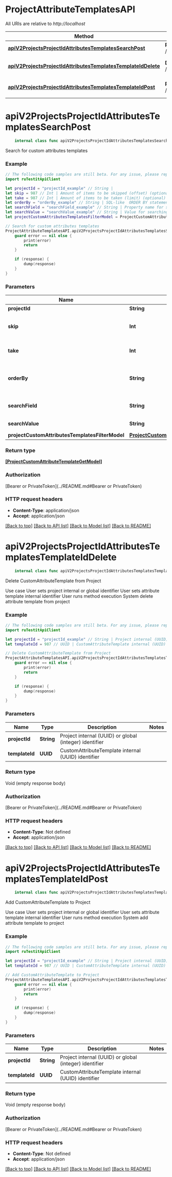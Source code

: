 # ProjectAttributeTemplatesAPI

All URIs are relative to *http://localhost*

Method | HTTP request | Description
------------- | ------------- | -------------
[**apiV2ProjectsProjectIdAttributesTemplatesSearchPost**](ProjectAttributeTemplatesAPI.md#apiv2projectsprojectidattributestemplatessearchpost) | **POST** /api/v2/projects/{projectId}/attributes/templates/search | Search for custom attributes templates
[**apiV2ProjectsProjectIdAttributesTemplatesTemplateIdDelete**](ProjectAttributeTemplatesAPI.md#apiv2projectsprojectidattributestemplatestemplateiddelete) | **DELETE** /api/v2/projects/{projectId}/attributes/templates/{templateId} | Delete CustomAttributeTemplate from Project
[**apiV2ProjectsProjectIdAttributesTemplatesTemplateIdPost**](ProjectAttributeTemplatesAPI.md#apiv2projectsprojectidattributestemplatestemplateidpost) | **POST** /api/v2/projects/{projectId}/attributes/templates/{templateId} | Add CustomAttributeTemplate to Project


# **apiV2ProjectsProjectIdAttributesTemplatesSearchPost**
```swift
    internal class func apiV2ProjectsProjectIdAttributesTemplatesSearchPost(projectId: String, skip: Int? = nil, take: Int? = nil, orderBy: String? = nil, searchField: String? = nil, searchValue: String? = nil, projectCustomAttributesTemplatesFilterModel: ProjectCustomAttributesTemplatesFilterModel? = nil, completion: @escaping (_ data: [ProjectCustomAttributeTemplateGetModel]?, _ error: Error?) -> Void)
```

Search for custom attributes templates

### Example
```swift
// The following code samples are still beta. For any issue, please report via http://github.com/OpenAPITools/openapi-generator/issues/new
import ruTestitApiClient

let projectId = "projectId_example" // String | 
let skip = 987 // Int | Amount of items to be skipped (offset) (optional)
let take = 987 // Int | Amount of items to be taken (limit) (optional)
let orderBy = "orderBy_example" // String | SQL-like  ORDER BY statement (column1 ASC|DESC , column2 ASC|DESC) (optional)
let searchField = "searchField_example" // String | Property name for searching (optional)
let searchValue = "searchValue_example" // String | Value for searching (optional)
let projectCustomAttributesTemplatesFilterModel = ProjectCustomAttributesTemplatesFilterModel(name: "name_example", customAttributeTypes: [CustomAttributeTypesEnum()]) // ProjectCustomAttributesTemplatesFilterModel |  (optional)

// Search for custom attributes templates
ProjectAttributeTemplatesAPI.apiV2ProjectsProjectIdAttributesTemplatesSearchPost(projectId: projectId, skip: skip, take: take, orderBy: orderBy, searchField: searchField, searchValue: searchValue, projectCustomAttributesTemplatesFilterModel: projectCustomAttributesTemplatesFilterModel) { (response, error) in
    guard error == nil else {
        print(error)
        return
    }

    if (response) {
        dump(response)
    }
}
```

### Parameters

Name | Type | Description  | Notes
------------- | ------------- | ------------- | -------------
 **projectId** | **String** |  | 
 **skip** | **Int** | Amount of items to be skipped (offset) | [optional] 
 **take** | **Int** | Amount of items to be taken (limit) | [optional] 
 **orderBy** | **String** | SQL-like  ORDER BY statement (column1 ASC|DESC , column2 ASC|DESC) | [optional] 
 **searchField** | **String** | Property name for searching | [optional] 
 **searchValue** | **String** | Value for searching | [optional] 
 **projectCustomAttributesTemplatesFilterModel** | [**ProjectCustomAttributesTemplatesFilterModel**](ProjectCustomAttributesTemplatesFilterModel.md) |  | [optional] 

### Return type

[**[ProjectCustomAttributeTemplateGetModel]**](ProjectCustomAttributeTemplateGetModel.md)

### Authorization

[Bearer or PrivateToken](../README.md#Bearer or PrivateToken)

### HTTP request headers

 - **Content-Type**: application/json
 - **Accept**: application/json

[[Back to top]](#) [[Back to API list]](../README.md#documentation-for-api-endpoints) [[Back to Model list]](../README.md#documentation-for-models) [[Back to README]](../README.md)

# **apiV2ProjectsProjectIdAttributesTemplatesTemplateIdDelete**
```swift
    internal class func apiV2ProjectsProjectIdAttributesTemplatesTemplateIdDelete(projectId: String, templateId: UUID, completion: @escaping (_ data: Void?, _ error: Error?) -> Void)
```

Delete CustomAttributeTemplate from Project

 Use case   User sets project internal or global identifier    User sets attribute template internal identifier    User runs method execution   System delete attribute template from project

### Example
```swift
// The following code samples are still beta. For any issue, please report via http://github.com/OpenAPITools/openapi-generator/issues/new
import ruTestitApiClient

let projectId = "projectId_example" // String | Project internal (UUID) or global (integer) identifier
let templateId = 987 // UUID | CustomAttributeTemplate internal (UUID) identifier

// Delete CustomAttributeTemplate from Project
ProjectAttributeTemplatesAPI.apiV2ProjectsProjectIdAttributesTemplatesTemplateIdDelete(projectId: projectId, templateId: templateId) { (response, error) in
    guard error == nil else {
        print(error)
        return
    }

    if (response) {
        dump(response)
    }
}
```

### Parameters

Name | Type | Description  | Notes
------------- | ------------- | ------------- | -------------
 **projectId** | **String** | Project internal (UUID) or global (integer) identifier | 
 **templateId** | **UUID** | CustomAttributeTemplate internal (UUID) identifier | 

### Return type

Void (empty response body)

### Authorization

[Bearer or PrivateToken](../README.md#Bearer or PrivateToken)

### HTTP request headers

 - **Content-Type**: Not defined
 - **Accept**: application/json

[[Back to top]](#) [[Back to API list]](../README.md#documentation-for-api-endpoints) [[Back to Model list]](../README.md#documentation-for-models) [[Back to README]](../README.md)

# **apiV2ProjectsProjectIdAttributesTemplatesTemplateIdPost**
```swift
    internal class func apiV2ProjectsProjectIdAttributesTemplatesTemplateIdPost(projectId: String, templateId: UUID, completion: @escaping (_ data: Void?, _ error: Error?) -> Void)
```

Add CustomAttributeTemplate to Project

 Use case   User sets project internal or global identifier    User sets attribute template internal identifier    User runs method execution   System add attribute template to project

### Example
```swift
// The following code samples are still beta. For any issue, please report via http://github.com/OpenAPITools/openapi-generator/issues/new
import ruTestitApiClient

let projectId = "projectId_example" // String | Project internal (UUID) or global (integer) identifier
let templateId = 987 // UUID | CustomAttributeTemplate internal (UUID) identifier

// Add CustomAttributeTemplate to Project
ProjectAttributeTemplatesAPI.apiV2ProjectsProjectIdAttributesTemplatesTemplateIdPost(projectId: projectId, templateId: templateId) { (response, error) in
    guard error == nil else {
        print(error)
        return
    }

    if (response) {
        dump(response)
    }
}
```

### Parameters

Name | Type | Description  | Notes
------------- | ------------- | ------------- | -------------
 **projectId** | **String** | Project internal (UUID) or global (integer) identifier | 
 **templateId** | **UUID** | CustomAttributeTemplate internal (UUID) identifier | 

### Return type

Void (empty response body)

### Authorization

[Bearer or PrivateToken](../README.md#Bearer or PrivateToken)

### HTTP request headers

 - **Content-Type**: Not defined
 - **Accept**: application/json

[[Back to top]](#) [[Back to API list]](../README.md#documentation-for-api-endpoints) [[Back to Model list]](../README.md#documentation-for-models) [[Back to README]](../README.md)

